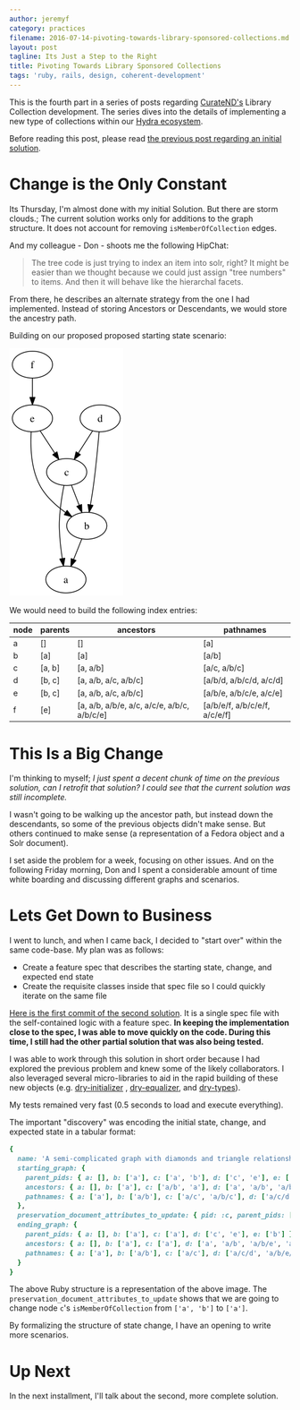 ```yaml
---
author: jeremyf
category: practices
filename: 2016-07-14-pivoting-towards-library-sponsored-collections.md
layout: post
tagline: Its Just a Step to the Right
title: Pivoting Towards Library Sponsored Collections
tags: 'ruby, rails, design, coherent-development'
---
```


This is the fourth part in a series of posts regarding [CurateND's](https://curate.nd.edu/) Library Collection development. The series dives into the details of implementing a new type of collections within our [Hydra ecosystem](https://projecthydra.org/).

Before reading this post, please read [the previous post regarding an initial solution](/posts/2016-06-24-solving-library-sponsored-collections).

# Change is the Only Constant

Its Thursday, I'm almost done with my initial Solution. But there are storm clouds.; The current solution works only for additions to the graph structure. It does not account for removing `isMemberOfCollection` edges.

And my colleague - Don - shoots me the following HipChat:

> The tree code is just trying to index an item into solr, right? It might be easier than we thought because we could just assign "tree numbers" to items. And then it will behave like the hierarchal facets.

From there, he describes an alternate strategy from the one I had implemented. Instead of storing Ancestors or Descendants, we would store the ancestry path.

Building on our proposed proposed starting state scenario:

![Library Collections Starting State](/images/collections.png)

We would need to build the following index entries:

node | parents | ancestors                                   | pathnames
---- | ------- | ------------------------------------------- | -----------------------------
a    | []      | []                                          | [a]
b    | [a]     | [a]                                         | [a/b]
c    | [a, b]  | [a, a/b]                                    | [a/c, a/b/c]
d    | [b, c]  | [a, a/b, a/c, a/b/c]                        | [a/b/d, a/b/c/d, a/c/d]
e    | [b, c]  | [a, a/b, a/c, a/b/c]                        | [a/b/e, a/b/c/e, a/c/e]
f    | [e]     | [a, a/b, a/b/e, a/c, a/c/e, a/b/c, a/b/c/e] | [a/b/e/f, a/b/c/e/f, a/c/e/f]

# This Is a Big Change

I'm thinking to myself; _I just spent a decent chunk of time on the previous solution, can I retrofit that solution? I could see that the current solution was still incomplete._

I wasn't going to be walking up the ancestor path, but instead down the descendants, so some of the previous objects didn't make sense. But others continued to make sense (a representation of a Fedora object and a Solr document).

I set aside the problem for a week, focusing on other issues. And on the following Friday morning, Don and I spent a considerable amount of time white boarding and discussing different graphs and scenarios.

# Lets Get Down to Business

I went to lunch, and when I came back, I decided to "start over" within the same code-base. My plan was as follows:

- Create a feature spec that describes the starting state, change, and expected end state
- Create the requisite classes inside that spec file so I could quickly iterate on the same file

[Here is the first commit of the second solution](https://github.com/ndlib/curate-indexer/blob/483fa08c10c853ab00e66dadd1f59c3fd8e09f27/spec/features/reindex_descendants_spec.rb). It is a single spec file with the self-contained logic with a feature spec. **In keeping the implementation close to the spec, I was able to move quickly on the code. During this time, I still had the other partial solution that was also being tested.**

I was able to work through this solution in short order because I had explored the previous problem and knew some of the likely collaborators. I also leveraged several micro-libraries to aid in the rapid building of these new objects (e.g. [dry-initializer](https://github.com/dry-rb/dry-initializer) , [dry-equalizer](https://github.com/dry-rb/dry-equalizer), and [dry-types](https://github.com/dry-rb/dry-types)).

My tests remained very fast (0.5 seconds to load and execute everything).

The important "discovery" was encoding the initial state, change, and expected state in a tabular format:

```ruby
{
  name: 'A semi-complicated graph with diamonds and triangle relationships',
  starting_graph: {
    parent_pids: { a: [], b: ['a'], c: ['a', 'b'], d: ['c', 'e'], e: ['b'] },
    ancestors: { a: [], b: ['a'], c: ['a/b', 'a'], d: ['a', 'a/b', 'a/b/c', 'a/b/e', 'a/c'], e: ['a', 'a/b'] },
    pathnames: { a: ['a'], b: ['a/b'], c: ['a/c', 'a/b/c'], d: ['a/c/d', 'a/b/c/d', 'a/b/e/d'], e: ['a/b/e'] }
  },
  preservation_document_attributes_to_update: { pid: :c, parent_pids: ['a'] },
  ending_graph: {
    parent_pids: { a: [], b: ['a'], c: ['a'], d: ['c', 'e'], e: ['b'] },
    ancestors: { a: [], b: ['a'], c: ['a'], d: ['a', 'a/b', 'a/b/e', 'a/c'], e: ['a', 'a/b'] },
    pathnames: { a: ['a'], b: ['a/b'], c: ['a/c'], d: ['a/c/d', 'a/b/e/d'], e: ['a/b/e'] }
  }
}
```

The above Ruby structure is a representation of the above image. The `preservation_document_attributes_to_update` shows that we are going to change node `c`'s `isMemberOfCollection` from `['a', 'b']` to `['a']`.

By formalizing the structure of state change, I have an opening to write more scenarios.

# Up Next

In the next installment, I'll talk about the second, more complete solution.
